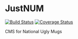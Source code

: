 # JustNUM

[![Build Status](https://travis-ci.org/uglymugs/JustNUM.svg?branch=master)](https://travis-ci.org/uglymugs/JustNUM) [![Coverage Status](https://coveralls.io/repos/github/uglymugs/JustNUM/badge.svg?branch=master)](https://coveralls.io/github/uglymugs/JustNUM?branch=master)

CMS for National Ugly Mugs 
